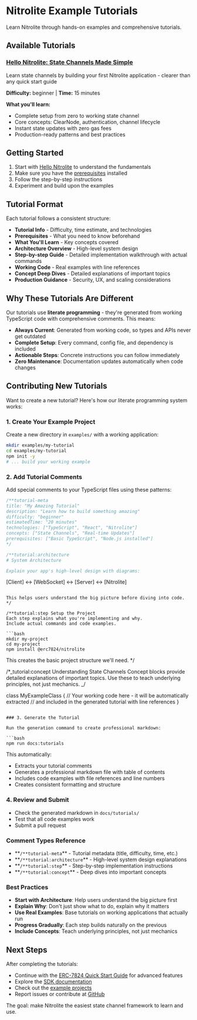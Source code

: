 # Nitrolite Example Tutorials

Learn Nitrolite through hands-on examples and comprehensive tutorials.

## Available Tutorials

### [Hello Nitrolite: State Channels Made Simple](hello-nitrolite.md)

Learn state channels by building your first Nitrolite application - clearer than any quick start guide

**Difficulty:** beginner | **Time:** 15 minutes

**What you'll learn:**

- Complete setup from zero to working state channel
- Core concepts: ClearNode, authentication, channel lifecycle
- Instant state updates with zero gas fees
- Production-ready patterns and best practices

## Getting Started

1. Start with [Hello Nitrolite](hello-nitrolite.md) to understand the fundamentals
2. Make sure you have the [prerequisites](../README.md#prerequisites) installed
3. Follow the step-by-step instructions
4. Experiment and build upon the examples

## Tutorial Format

Each tutorial follows a consistent structure:

- **Tutorial Info** - Difficulty, time estimate, and technologies
- **Prerequisites** - What you need to know beforehand
- **What You'll Learn** - Key concepts covered
- **Architecture Overview** - High-level system design
- **Step-by-step Guide** - Detailed implementation walkthrough with actual commands
- **Working Code** - Real examples with line references
- **Concept Deep Dives** - Detailed explanations of important topics
- **Production Guidance** - Security, UX, and scaling considerations

## Why These Tutorials Are Different

Our tutorials use **literate programming** - they're generated from working TypeScript code with comprehensive comments. This means:

- **Always Current**: Generated from working code, so types and APIs never get outdated
- **Complete Setup**: Every command, config file, and dependency is included
- **Actionable Steps**: Concrete instructions you can follow immediately
- **Zero Maintenance**: Documentation updates automatically when code changes

## Contributing New Tutorials

Want to create a new tutorial? Here's how our literate programming system works:

### 1. Create Your Example Project

Create a new directory in `examples/` with a working application:

```bash
mkdir examples/my-tutorial
cd examples/my-tutorial
npm init -y
# ... build your working example
```

### 2. Add Tutorial Comments

Add special comments to your TypeScript files using these patterns:

```typescript
/**tutorial-meta
title: "My Amazing Tutorial"
description: "Learn how to build something amazing"
difficulty: "beginner"
estimatedTime: "20 minutes"
technologies: ["TypeScript", "React", "Nitrolite"]
concepts: ["State Channels", "Real-time Updates"]
prerequisites: ["Basic TypeScript", "Node.js installed"]
*/

/**tutorial:architecture
# System Architecture

Explain your app's high-level design with diagrams:

```

[Client] <-> [WebSocket] <-> [Server] <-> [Nitrolite]

````

This helps users understand the big picture before diving into code.
*/

/**tutorial:step Setup the Project
Each step explains what you're implementing and why.
Include actual commands and code examples.

```bash
mkdir my-project
cd my-project
npm install @erc7824/nitrolite
````

This creates the basic project structure we'll need.
\*/

/\*_tutorial:concept Understanding State Channels
Concept blocks provide detailed explanations of important topics.
Use these to teach underlying principles, not just mechanics.
_/

class MyExampleClass {
// Your working code here - it will be automatically extracted
// and included in the generated tutorial with line references
}

````

### 3. Generate the Tutorial

Run the generation command to create professional markdown:

```bash
npm run docs:tutorials
````

This automatically:

- Extracts your tutorial comments
- Generates a professional markdown file with table of contents
- Includes code examples with file references and line numbers
- Creates consistent formatting and structure

### 4. Review and Submit

- Check the generated markdown in `docs/tutorials/`
- Test that all code examples work
- Submit a pull request

### Comment Types Reference

- **`/**tutorial-meta`\*\* - Tutorial metadata (title, difficulty, time, etc.)
- **`/**tutorial:architecture`\*\* - High-level system design explanations
- **`/**tutorial:step`\*\* - Step-by-step implementation instructions
- **`/**tutorial:concept`\*\* - Deep dives into important concepts

### Best Practices

- **Start with Architecture**: Help users understand the big picture first
- **Explain Why**: Don't just show what to do, explain why it matters
- **Use Real Examples**: Base tutorials on working applications that actually run
- **Progress Gradually**: Each step builds naturally on the previous
- **Include Concepts**: Teach underlying principles, not just mechanics

## Next Steps

After completing the tutorials:

- Continue with the [ERC-7824 Quick Start Guide](https://erc7824.org/quick_start/) for advanced features
- Explore the [SDK documentation](../README.md)
- Check out the [example projects](../../examples/)
- Report issues or contribute at [GitHub](https://github.com/erc7824/nitrolite)

The goal: make Nitrolite the easiest state channel framework to learn and use.
